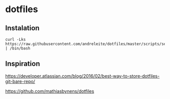# dotfiles

## Instalation

```
curl -Lks https://raw.githubusercontent.com/andreleite/dotfiles/master/scripts/setup.sh | /bin/bash
```

## Inspiration

https://developer.atlassian.com/blog/2016/02/best-way-to-store-dotfiles-git-bare-repo/

https://github.com/mathiasbynens/dotfiles
